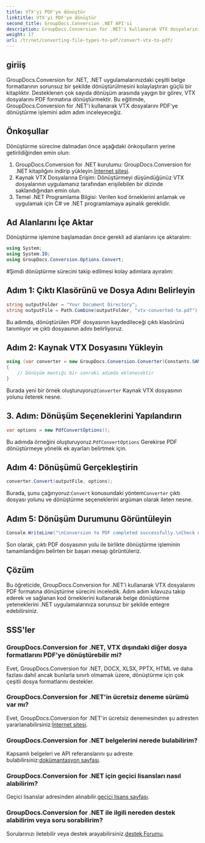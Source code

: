 ```yaml
---
title: VTX'yi PDF'ye dönüştür
linktitle: VTX'yi PDF'ye dönüştür
second_title: GroupDocs.Conversion .NET API'si
description: GroupDocs.Conversion for .NET'i kullanarak VTX dosyalarını PDF'ye nasıl dönüştüreceğinizi öğrenin. Sorunsuz entegrasyon için kod örnekleri içeren adım adım kılavuz.
weight: 17
url: /tr/net/converting-file-types-to-pdf/convert-vtx-to-pdf/
---
```

## giriiş
GroupDocs.Conversion for .NET, .NET uygulamalarınızdaki çeşitli belge formatlarının sorunsuz bir şekilde dönüştürülmesini kolaylaştıran güçlü bir kitaplıktır. Desteklenen çok sayıda dönüşüm arasında yaygın bir görev, VTX dosyalarını PDF formatına dönüştürmektir. Bu eğitimde, GroupDocs.Conversion for .NET'i kullanarak VTX dosyalarını PDF'ye dönüştürme işlemini adım adım inceleyeceğiz.
## Önkoşullar
Dönüştürme sürecine dalmadan önce aşağıdaki önkoşulların yerine getirildiğinden emin olun:
1.  GroupDocs.Conversion for .NET kurulumu: GroupDocs.Conversion for .NET kitaplığını indirip yükleyin.[İnternet sitesi](https://releases.groupdocs.com/conversion/net/).
2. Kaynak VTX Dosyalarına Erişim: Dönüştürmeyi düşündüğünüz VTX dosyalarının uygulamanız tarafından erişilebilen bir dizinde saklandığından emin olun.
3. Temel .NET Programlama Bilgisi: Verilen kod örneklerini anlamak ve uygulamak için C# ve .NET programlamaya aşinalık gereklidir.

## Ad Alanlarını İçe Aktar
Dönüştürme işlemine başlamadan önce gerekli ad alanlarını içe aktaralım:
```csharp
using System;
using System.IO;
using GroupDocs.Conversion.Options.Convert;
```
#Şimdi dönüştürme sürecini takip edilmesi kolay adımlara ayıralım:
## Adım 1: Çıktı Klasörünü ve Dosya Adını Belirleyin
```csharp
string outputFolder = "Your Document Directory";
string outputFile = Path.Combine(outputFolder, "vtx-converted-to.pdf");
```
Bu adımda, dönüştürülen PDF dosyasının kaydedileceği çıktı klasörünü tanımlıyor ve çıktı dosyasının adını belirliyoruz.
## Adım 2: Kaynak VTX Dosyasını Yükleyin
```csharp
using (var converter = new GroupDocs.Conversion.Converter(Constants.SAMPLE_VTX))
{
    // Dönüşüm mantığı bir sonraki adımda eklenecektir
}
```
 Burada yeni bir örnek oluşturuyoruz`Converter` Kaynak VTX dosyasının yolunu ileterek nesne.
## 3. Adım: Dönüşüm Seçeneklerini Yapılandırın
```csharp
var options = new PdfConvertOptions();
```
 Bu adımda örneğini oluşturuyoruz.`PdfConvertOptions` Gerekirse PDF dönüştürmeye yönelik ek ayarları belirtmek için.
## Adım 4: Dönüşümü Gerçekleştirin
```csharp
converter.Convert(outputFile, options);
```
 Burada, şunu çağırıyoruz:`Convert` konusundaki yöntem`Converter` çıktı dosyası yolunu ve dönüştürme seçeneklerini argüman olarak ileten nesne.
## Adım 5: Dönüşüm Durumunu Görüntüleyin
```csharp
Console.WriteLine("\nConversion to PDF completed successfully.\nCheck output in {0}", outputFolder);
```
Son olarak, çıktı PDF dosyasının yolu ile birlikte dönüştürme işleminin tamamlandığını belirten bir başarı mesajı görüntüleriz.

## Çözüm
Bu öğreticide, GroupDocs.Conversion for .NET'i kullanarak VTX dosyalarını PDF formatına dönüştürme sürecini inceledik. Adım adım kılavuzu takip ederek ve sağlanan kod örneklerini kullanarak belge dönüştürme yeteneklerini .NET uygulamalarınıza sorunsuz bir şekilde entegre edebilirsiniz.
## SSS'ler
### GroupDocs.Conversion for .NET, VTX dışındaki diğer dosya formatlarını PDF'ye dönüştürebilir mi?
Evet, GroupDocs.Conversion for .NET, DOCX, XLSX, PPTX, HTML ve daha fazlası dahil ancak bunlarla sınırlı olmamak üzere, dönüştürme için çok çeşitli dosya formatlarını destekler.
### GroupDocs.Conversion for .NET'in ücretsiz deneme sürümü var mı?
 Evet, GroupDocs.Conversion for .NET'in ücretsiz denemesinden şu adresten yararlanabilirsiniz:[İnternet sitesi](https://releases.groupdocs.com/).
### GroupDocs.Conversion for .NET belgelerini nerede bulabilirim?
 Kapsamlı belgeleri ve API referanslarını şu adreste bulabilirsiniz:[dokümantasyon sayfası](https://tutorials.groupdocs.com/conversion/net/).
### GroupDocs.Conversion for .NET için geçici lisansları nasıl alabilirim?
 Geçici lisanslar adresinden alınabilir.[geçici lisans sayfası](https://purchase.groupdocs.com/temporary-license/).
### GroupDocs.Conversion for .NET ile ilgili nereden destek alabilirim veya soru sorabilirim?
Sorularınızı iletebilir veya destek arayabilirsiniz.[destek Forumu](https://forum.groupdocs.com/c/conversion/11).